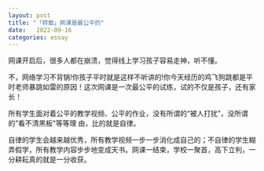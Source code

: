 ```yaml
---
layout: post
title: "「转载」网课是最公平的"
date:   2022-09-16
categories: essay
---
```


网课开启后，很多人都在崩溃，觉得线上学习孩子容易走神，听不懂。

不，网络学习不背锅!你孩子平时就是这样不听讲的!你今天经历的鸡飞狗跳都是平时老师暴跳如雷的原因！这次网课是一次最公平的试练，试的不仅是孩子，还有家长！

所有学生面对着公平的教学视频、公平的作业，没有所谓的“被人打扰”，没所谓的”看不清黑板"等等理
由，比的就是自律。

自律的学生会越来越优秀，所有教学视频一步一步消化成自己的；不自律的学生糊弄假学，所有教学内容步步地变成天书。网课一结束，学校一聚首，高下立判，一分耕耘真的就是一分收获。